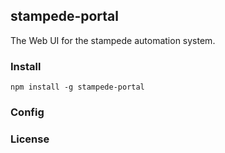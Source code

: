 ## stampede-portal

The Web UI for the stampede automation system.


### Install


```
npm install -g stampede-portal
```

### Config



### License


